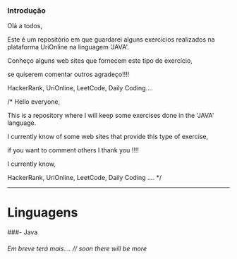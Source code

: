 ### Introdução

Olá a todos,

Este é um repositório em que guardarei alguns exercícios realizados na plataforma UriOnline na linguagem 'JAVA'.

Conheço alguns web sites que fornecem este tipo de exercício,

se quiserem comentar outros agradeço!!!!

HackerRank, UriOnline, LeetCode, Daily Coding....



/* Hello everyone,

This is a repository where I will keep some exercises done in the 'JAVA' language.

I currently know of some web sites that provide this type of exercise,

if you want to comment others I thank you !!!!

I currently know,

HackerRank, UriOnline, LeetCode, Daily Coding .... */

------------



# Linguagens

###- Java



###### Em breve terá mais.... // soon there will be more

